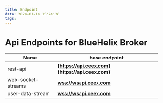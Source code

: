 ```yaml
---
title: Endpoint
date: 2024-01-14 15:24:26
tags:
---
```

# Api Endpoints for BlueHelix Broker

Name | base endpoint
------------ | ------------
rest-api | **[https://api.ceex.com](https://api.ceex.com)**
web-socket-streams | **[wss://wsapi.ceex.com](wss://wsapi.ceex.com)**
user-data-stream | **[wss://wsapi.ceex.com](wss://wsapi.ceex.com)**
